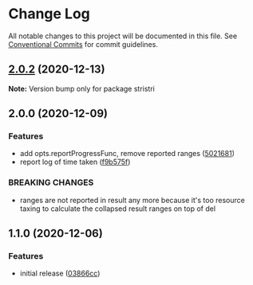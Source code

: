 # Change Log

All notable changes to this project will be documented in this file.
See [Conventional Commits](https://conventionalcommits.org) for commit guidelines.

## [2.0.2](https://git.sr.ht/~royston/codsen/compare/stristri@2.0.1...stristri@2.0.2) (2020-12-13)

**Note:** Version bump only for package stristri





## 2.0.0 (2020-12-09)

### Features

- add opts.reportProgressFunc, remove reported ranges ([5021681](https://git.sr.ht/~royston/codsen/commit/5021681dfc7bde4be6750f73daeb5b0448a39c4f))
- report log of time taken ([f9b575f](https://git.sr.ht/~royston/codsen/commit/f9b575fc7d7d09ddbb5d8f6914b73d6bfc366165))

### BREAKING CHANGES

- ranges are not reported in result any more because it's too resource taxing to
  calculate the collapsed result ranges on top of del

## 1.1.0 (2020-12-06)

### Features

- initial release ([03866cc](https://git.sr.ht/~royston/codsen/commit/03866cca2d5a5611179c9c79d61abfc49a56ce56))

